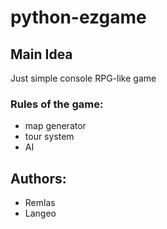 # python-ezgame

## Main Idea
Just simple console RPG-like game

### Rules of the game:

* map generator
* tour system
* AI

## Authors:

* Remlas
* Langeo